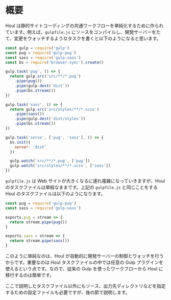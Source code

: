 # 概要

Houl は静的サイトコーディングの共通ワークフローを単純化するために作られています。例えば、`gulpfile.js` にソースをコンパイルし、開発サーバーをたて、変更をウォッチするようなタスクを書くと以下のようになると思います。

```js
const gulp = require('gulp')
const pug = require('gulp-pug')
const sass = require('gulp-sass')
const bs = require('browser-sync').create()

gulp.task('pug', () => {
  return gulp.src('src/**/*.pug')
    .pipe(pug())
    .pipe(gulp.dest('dist'))
    .pipe(bs.stream())
})

gulp.task('sass', () => {
  return gulp.src('src/styles/**/*.scss')
    .pipe(sass())
    .pipe(gulp.dest('dist/styles'))
    .pipe(bs.stream())
})

gulp.task('serve', ['pug', 'sass'], () => {
  bs.init({
    server: 'dist'
  })

  gulp.watch('src/**/*.pug', ['pug'])
  gulp.watch('src/styles/**/*.scss', ['sass'])
})
```

`gulpfile.js` は Web サイトが大きくなるに連れ複雑になっていきますが、Houl のタスクファイルは単純なままです。上記の `gulpfile.js` と同じことをする Houl のタスクファイルは以下のようになります。

```js
const pug = require('gulp-pug')
const sass = require('gulp-sass')

exports.pug = stream => {
  return stream.pipe(pug())
}

exports.sass = stream => {
  return stream.pipe(sass())
}
```

このように単純なのは、Houl が自動的に開発サーバーの制御とウォッチを行うからです。重要なのは Houl タスクファイルの中では任意の Gulp プラグインを使えるという点です。なので、従来の Gulp を使ったワークフローから Houl に移行するのは簡単です。

ここで説明したタスクファイル以外にもソース、出力先ディレクトリなどを指定するための設定ファイルも必要ですが、後の節で説明します。

